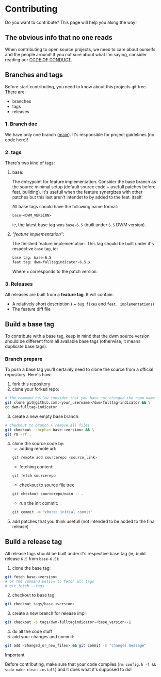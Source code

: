 # Contributing

Do you want to contribute? This page will help you along the way!

## The obvious info that no one reads

When contributing to open source projects, we need to care about
ourselfs and the people around! If you not sure about what I'm
saying, consider reading our [CODE OF CONDUCT].

[CODE OF CONDUCT]: CODE_OF_CONDUCT.md

## Branches and tags

Before start contributing, you need to know about this projects git
tree. There are:

- branches
- tags
- releases

### 1. Branch doc

We have only one branch ([main](https://github.com/nasccped/dwm-fulltag-indicator)).
It's responsible for project guidelines (no code here)!

### 2. tags

There's two kind of tags:

1. base:

    The entrypoint for feature implementation. Consider the base branch
    as the source minimal setup (default source code + usefull patches
    before feat. building). It's usefull when the feature synergizes
    with other patches but this last aren't intendet to by added to the
    feat. itself.

    All base tags should have the following name format:

    ```txt
    base-<DWM_VERSION>
    ```

    ie, the latest base tag was `base-6.5` (built under `6.5` DWM version).

2. _"feature implementation"_:

    The finished feature implementation. This tag should be built
    under it's respective `base` tag, ie:

    ```txt
    base tag: base-6.5
    feat tag: dwm-fulltagindicator-6.5.x
    ```

    Where `x` corresponds to the patch version.

### 3. Releases

All releases are built from a **feature tag**. It will contain:
- A relatively short description ( + `bug fixes` and
  `feat. implementations`)
- The feature diff file

## Build a base tag

To contribute with a base tag, keep in mind that the dwm source
version should be different from all available base tags (otherwise,
it means duplicate base tags).

### Branch prepare

To push a base tag you'll certainly need to clone the source from a
official repository. Here's how:

1. fork this repository
2. clone your forked repo:
```sh
# the command bellow consider that you have not changed the repo name
git clone git@github.com:<your_username>/dwm-fulltag-indicator && \
cd dwm-fulltag-indicator
```
3. create a new empty base branch:
```sh
# checkout to branch + remove all files
git checkout --orphan base-<version> && \
git rm -rf .
```
4. clone the source code by:
    - adding remote url:
    ```sh
    git remote add sourcerepo <source_link>
    ```
    - fetching content:
    ```sh
    git fetch sourcerepo
    ```
    - checkout to source file tree
    ```sh
    git checkout sourcerepo/main -- .
    ```
    - run the init commit:
    ```sh
    git commit -m "chore: initial commit"
    ```
5. add patches that you think usefull (not intended to be added to
   the final release)

## Build a release tag

All release tags should be built under it's respective base tag (ie,
build release `6.5` from `base-6.5`):

1. clone the base tag:
```sh
git fetch base-<version>
# or the command bellow to fetch all tags
# git fetch --tags
```
2. checkout to base tag:
```sh
git checkout tags/base-<version>
```
3. create a new branch for release impl:
```sh
git checkout -b tags/dwm-fulltagindicator-<base_version>-1
```
4. do all the code stuff
5. add your changes and commit:
```sh
git add <changed_or_new_files> && git commit -m "changes message"
```

> [!IMPORTANT]
>
> Before contributing, make sure that your code compiles
> (`rm config.h -f && sudo make clean install`) and it does what it's
> supposed to do!
